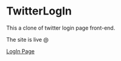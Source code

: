 # TwitterLogIn
This a clone of twitter login page front-end.

The site is live @

[LogIn Page](https://twitterlog-in.netlify.app/)
